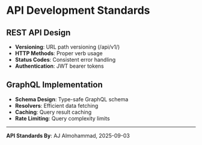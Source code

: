 # API Development Standards

## REST API Design
- **Versioning**: URL path versioning (/api/v1/)
- **HTTP Methods**: Proper verb usage
- **Status Codes**: Consistent error handling
- **Authentication**: JWT bearer tokens

## GraphQL Implementation
- **Schema Design**: Type-safe GraphQL schema
- **Resolvers**: Efficient data fetching
- **Caching**: Query result caching
- **Rate Limiting**: Query complexity limits

---
**API Standards By**: AJ Almohammad, 2025-09-03